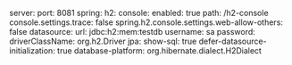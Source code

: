 server:
  port: 8081
spring:
  h2:
    console:
      enabled: true
      path: /h2-console
      console.settings.trace: false
      spring.h2.console.settings.web-allow-others: false
  datasource:
    url: jdbc:h2:mem:testdb
    username: sa
    password:
    driverClassName: org.h2.Driver
  jpa:
    show-sql: true
    defer-datasource-initialization: true
    database-platform: org.hibernate.dialect.H2Dialect